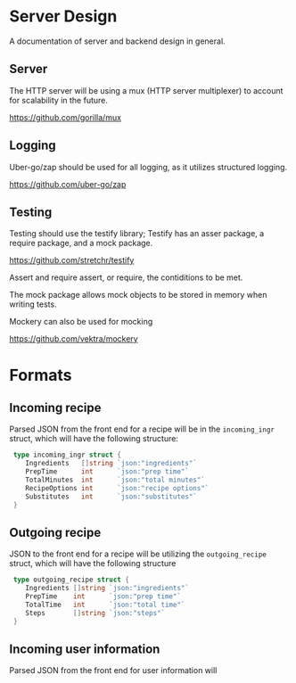 # Server Design

A documentation of server and backend design in general.

## Server

The HTTP server will be using a mux (HTTP server multiplexer) to account for scalability in the future.

https://github.com/gorilla/mux

## Logging

Uber-go/zap should be used for all logging, as it utilizes structured logging.

https://github.com/uber-go/zap

## Testing

Testing should use the testify library; Testify has an asser package, a require package, and a mock package.

https://github.com/stretchr/testify

Assert and require assert, or require, the contiditions to be met.

The mock package allows mock objects to be stored in memory when writing tests.

Mockery can also be used for mocking

https://github.com/vektra/mockery

# Formats

## Incoming recipe
Parsed JSON from the front end for a recipe will be in the `incoming_ingr` struct, which will have the following structure:

```go
 type incoming_ingr struct {
 	Ingredients   []string `json:"ingredients"` 
	PrepTime      int      `json:"prep time"`
	TotalMinutes  int      `json:"total minutes"`
	RecipeOptions int      `json:"recipe options"`
	Substitutes   int      `json:"substitutes"`
 }
```

## Outgoing recipe
JSON to the front end for a recipe will be utilizing the `outgoing_recipe` struct, which will have the following structure

```go
 type outgoing_recipe struct {
	Ingredients []string `json:"ingredients"`
	PrepTime    int      `json:"prep time"`
	TotalTime   int      `json:"total time"`
	Steps       []string `json:"steps"`
 }
 ```

 ## Incoming user information

 Parsed JSON from the front end for user information will 

 ```go
 
 ```